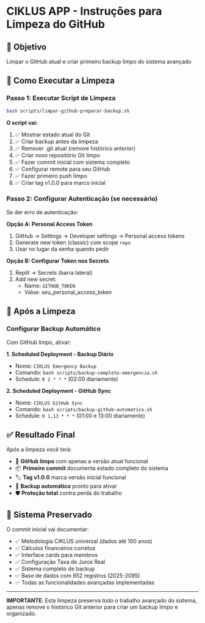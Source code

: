 # CIKLUS APP - Instruções para Limpeza do GitHub

## 🎯 Objetivo
Limpar o GitHub atual e criar primeiro backup limpo do sistema avançado

## 🧹 Como Executar a Limpeza

### Passo 1: Executar Script de Limpeza
```bash
bash scripts/limpar-github-preparar-backup.sh
```

**O script vai:**
1. ✅ Mostrar estado atual do Git
2. ✅ Criar backup antes da limpeza  
3. ✅ Remover .git atual (remove histórico anterior)
4. ✅ Criar novo repositório Git limpo
5. ✅ Fazer commit inicial com sistema completo
6. ✅ Configurar remote para seu GitHub
7. ✅ Fazer primeiro push limpo
8. ✅ Criar tag v1.0.0 para marco inicial

### Passo 2: Configurar Autenticação (se necessário)
Se der erro de autenticação:

**Opção A: Personal Access Token**
1. GitHub → Settings → Developer settings → Personal access tokens
2. Generate new token (classic) com scope `repo`
3. Usar no lugar da senha quando pedir

**Opção B: Configurar Token nos Secrets**
1. Replit → Secrets (barra lateral)
2. Add new secret:
   - Name: `GITHUB_TOKEN`
   - Value: seu_personal_access_token

## 🔄 Após a Limpeza

### Configurar Backup Automático
Com GitHub limpo, ativar:

**1. Scheduled Deployment - Backup Diário**
- Nome: `CIKLUS Emergency Backup`
- Comando: `bash scripts/backup-completo-emergencia.sh`
- Schedule: `0 2 * * *` (02:00 diariamente)

**2. Scheduled Deployment - GitHub Sync**
- Nome: `CIKLUS GitHub Sync`  
- Comando: `bash scripts/backup-github-automatico.sh`
- Schedule: `0 1,13 * * *` (01:00 e 13:00 diariamente)

## ✅ Resultado Final

Após a limpeza você terá:
- 🧹 **GitHub limpo** com apenas a versão atual funcional
- 📦 **Primeiro commit** documenta estado completo do sistema
- 🏷️ **Tag v1.0.0** marca versão inicial funcional
- 🔄 **Backup automático** pronto para ativar
- 🛡️ **Proteção total** contra perda do trabalho

## 🎯 Sistema Preservado

O commit inicial vai documentar:
- ✅ Metodologia CIKLUS universal (dados até 100 anos)
- ✅ Cálculos financeiros corretos  
- ✅ Interface cards para membros
- ✅ Configuração Taxa de Juros Real
- ✅ Sistema completo de backup
- ✅ Base de dados com 852 registros (2025-2095)
- ✅ Todas as funcionalidades avançadas implementadas

---
**IMPORTANTE**: Esta limpeza preserva todo o trabalho avançado do sistema, apenas remove o histórico Git anterior para criar um backup limpo e organizado.